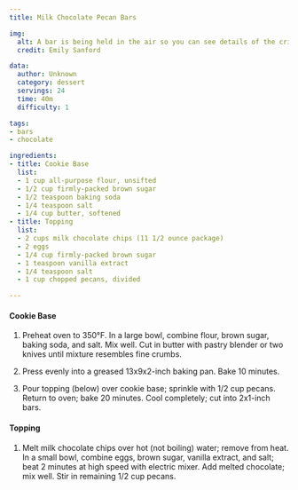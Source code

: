 ```yaml
---
title: Milk Chocolate Pecan Bars

img:
  alt: A bar is being held in the air so you can see details of the crispy pecans and gooey interior. In the distance, you can see a plate full of bars.
  credit: Emily Sanford

data:
  author: Unknown
  category: dessert
  servings: 24
  time: 40m
  difficulty: 1 

tags:
- bars
- chocolate

ingredients:
- title: Cookie Base
  list:
  - 1 cup all-purpose flour, unsifted
  - 1/2 cup firmly-packed brown sugar
  - 1/2 teaspoon baking soda
  - 1/4 teaspoon salt
  - 1/4 cup butter, softened
- title: Topping
  list:
  - 2 cups milk chocolate chips (11 1/2 ounce package)
  - 2 eggs
  - 1/4 cup firmly-packed brown sugar
  - 1 teaspoon vanilla extract
  - 1/4 teaspoon salt
  - 1 cup chopped pecans, divided

---
```


#### Cookie Base

1. Preheat oven to 350°F. In a large bowl, combine flour, brown sugar, baking soda, and salt. Mix well. Cut in butter with pastry blender or two knives until mixture resembles fine crumbs.

2. Press evenly into a greased 13x9x2-inch baking pan. Bake 10 minutes.

3. Pour topping (below) over cookie base; sprinkle with 1/2 cup pecans. Return to oven; bake 20 minutes. Cool completely; cut into 2x1-inch bars.

#### Topping

1. Melt milk chocolate chips over hot (not boiling) water; remove from heat. In a small bowl, combine eggs, brown sugar, vanilla extract, and salt; beat 2 minutes at high speed with electric mixer. Add melted chocolate; mix well. Stir in remaining 1/2 cup pecans.